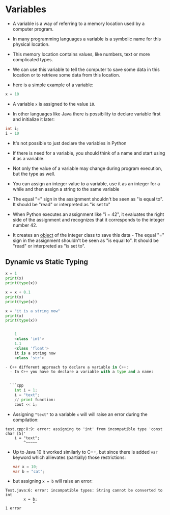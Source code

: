 # Variables

- A variable is a way of referring to a memory location used by a computer program.
- In many programming languages a variable is a symbolic name for this physical location.
- This memory location contains values, like numbers, text or more complicated types.
- We can use this variable to tell the computer to save some data in this location or to retrieve some data from this location.

- here is a simple example of a variable:


```python
x = 10
```

- A variable `x` is assigned to the value `10`.

- In other languages like Java there is possibility to declare variable first and initialize it later:

```java
int i;
i = 10
```

- It's not possible to just declare the variables in Python
- If there is need for a variable, you should think of a name and start using it as a variable.
- Not only the value of a variable may change during program execution, but the type as well.
- You can assign an integer value to a variable, use it as an integer for a while and then assign a string to the same variable

- The equal "=" sign in the assignment shouldn't be seen as "is equal to". It should be "read" or interpreted as "is set to"
- When Python executes an assignment like "i = 42", it evaluates the right side of the assignment and recognizes that it corresponds to the integer number 42.
- It creates an [object](Python/old/python-course/md/objects.md) of the integer class to save this data - The equal "=" sign in the assignment shouldn't be seen as "is equal to". It should be "read" or interpreted as "is set to".

## Dynamic vs Static Typing


```python
x = 1
print(x)
print(type(x))

x = x + 0.1
print(x)
print(type(x))

x = "it is a string now"
print(x)
print(type(x))


    1
    <class 'int'>
    1.1
    <class 'float'>
    it is a string now
    <class 'str'>

- C++ different approach to declare a variable in C++:
  - In C++ you have to declare a variable with a type and a name:


  ```cpp
    int i = 1;
    i = "text";
    // print function:
    cout << i;
  ```

- Assigning `"text"` to a variable `x` will will raise an error during the compilation:

```
test.cpp:8:9: error: assigning to 'int' from incompatible type 'const char [5]'
    i = "text";
        ^~~~~~
```

- Up to Java 10 it worked similarly to C++, but since there is added `var` keyword which allievates (partially) those restrictions:

  ```java
  var x = 10;
  var b = "cat";
  ```

- but assigning `x = b` will raise an error:

```console
Test.java:6: error: incompatible types: String cannot be converted to int
        x = b; 
            ^
1 error
```
